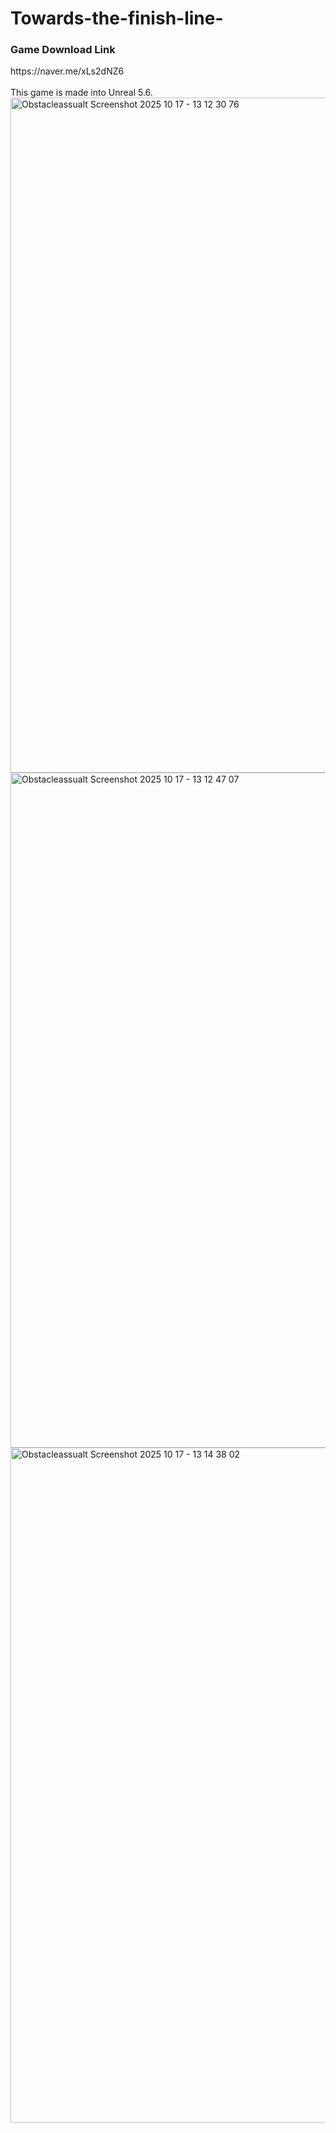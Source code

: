 # Towards-the-finish-line-
</h>
<h3>Game Download Link</h3>
https://naver.me/xLs2dNZ6<br><br>
This game is made into Unreal 5.6.
<img width="1920" height="1080" alt="Obstacleassualt Screenshot 2025 10 17 - 13 12 30 76" src="https://github.com/user-attachments/assets/6fddeef6-aa1a-49f4-b150-88218d6fdf9f" />
<img width="1920" height="1080" alt="Obstacleassualt Screenshot 2025 10 17 - 13 12 47 07" src="https://github.com/user-attachments/assets/770c56d8-de50-4362-916a-ae73a5f809c4" />
<img width="1920" height="1080" alt="Obstacleassualt Screenshot 2025 10 17 - 13 14 38 02" src="https://github.com/user-attachments/assets/c4e49312-0e63-48cc-bd92-ab86d05c4e1b" />
